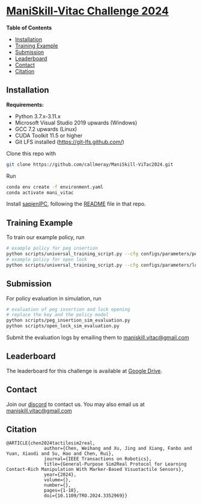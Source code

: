 
# [ManiSkill-Vitac Challenge 2024](https://ai-workshops.github.io/maniskill-vitac-challenge-2024/)

**Table of Contents**

- [Installation](#installation)
- [Training Example](#example)
- [Submission](#submission)
- [Leaderboard](#leaderboard)
- [Contact](#contact)
- [Citation](#citation)

## Installation

**Requirements:**

- Python 3.7.x-3.11.x
- Microsoft Visual Studio 2019 upwards (Windows)
- GCC 7.2 upwards (Linux)
- CUDA Toolkit 11.5 or higher
- Git LFS installed (https://git-lfs.github.com/)


Clone this repo with

```bash
git clone https://github.com/callmeray/ManiSkill-ViTac2024.git
```

Run

```bash
conda env create -f environment.yaml
conda activate mani_vitac
```

Install [sapienIPC](https://github.com/Rabbit-Hu/warp_IPC), following the [README](https://github.com/Rabbit-Hu/warp_IPC/blob/main/README.md) file in that repo.

## Training Example

To train our example policy, run

```bash
# example policy for peg insertion
python scripts/universal_training_script.py --cfg configs/parameters/peg_insertion.yaml
# example policy for open lock
python scripts/universal_training_script.py --cfg configs/parameters/long_open_lock.yaml
```

## Submission 
For policy evaluation in simulation, run

```bash
# evaluation of peg insertion and lock opening
# replace the key and the policy model
python scripts/peg_insertion_sim_evaluation.py
python scripts/open_lock_sim_evaluation.py
```
Submit the evaluation logs by emailing them to [maniskill.vitac@gmail.com](maniskill.vitac@gmail.com)

## Leaderboard

The leaderboard for this challenge is available at [Google Drive](https://docs.google.com/spreadsheets/d/1ZCNSbctm5eyr4Q59KmVBE0ZMo5mt63emFLihbJn1maw/).

## Contact

Join our [discord](https://discord.gg/B8qEVTav) to contact us. You may also email us at [maniskill.vitac@gmail.com](maniskill.vitac@gmail.com)


## Citation

```
@ARTICLE{chen2024tactilesim2real,
              author={Chen, Weihang and Xu, Jing and Xiang, Fanbo and Yuan, Xiaodi and Su, Hao and Chen, Rui},
              journal={IEEE Transactions on Robotics}, 
              title={General-Purpose Sim2Real Protocol for Learning Contact-Rich Manipulation With Marker-Based Visuotactile Sensors}, 
              year={2024},
              volume={},
              number={},
              pages={1-18},
              doi={10.1109/TRO.2024.3352969}}
```

